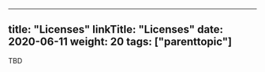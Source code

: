 
---
title: "Licenses"
linkTitle: "Licenses"
date: 2020-06-11
weight: 20
tags: ["parenttopic"]
---

TBD
